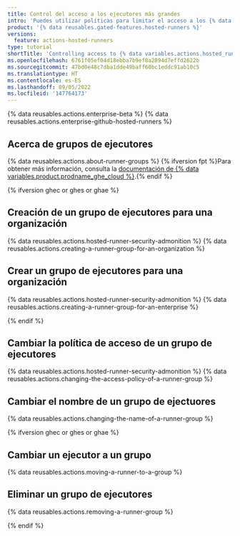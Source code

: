 ```yaml
---
title: Control del acceso a los ejecutores más grandes
intro: 'Puedes utilizar políticas para limitar el acceso a los {% data variables.actions.hosted_runner %} que se hayan agregado a una organización o empresa.'
product: '{% data reusables.gated-features.hosted-runners %}'
versions:
  feature: actions-hosted-runners
type: tutorial
shortTitle: 'Controlling access to {% data variables.actions.hosted_runner %}s'
ms.openlocfilehash: 6761f05ef04d18ebba7b9ef8a2894d7effd2622b
ms.sourcegitcommit: 47bd0e48c7dba1dde49baff60bc1eddc91ab10c5
ms.translationtype: HT
ms.contentlocale: es-ES
ms.lasthandoff: 09/05/2022
ms.locfileid: '147764173'
---
```

{% data reusables.actions.enterprise-beta %} {% data reusables.actions.enterprise-github-hosted-runners %}

## Acerca de grupos de ejecutores

{% data reusables.actions.about-runner-groups %} {% ifversion fpt %}Para obtener más información, consulta la [documentación de {% data variables.product.prodname_ghe_cloud %}](/enterprise-cloud@latest/actions/using-github-hosted-runners/controlling-access-to-larger-runners).{% endif %}

{% ifversion ghec or ghes or ghae %}

## Creación de un grupo de ejecutores para una organización

{% data reusables.actions.hosted-runner-security-admonition %} {% data reusables.actions.creating-a-runner-group-for-an-organization %}

## Crear un grupo de ejecutores para una organización

{% data reusables.actions.hosted-runner-security-admonition %} {% data reusables.actions.creating-a-runner-group-for-an-enterprise %}

{% endif %}

## Cambiar la política de acceso de un grupo de ejecutores

{% data reusables.actions.hosted-runner-security-admonition %} {% data reusables.actions.changing-the-access-policy-of-a-runner-group %}

## Cambiar el nombre de un grupo de ejectuores

{% data reusables.actions.changing-the-name-of-a-runner-group %}

{% ifversion ghec or ghes or ghae %}
## Cambiar un ejecutor a un grupo

{% data reusables.actions.moving-a-runner-to-a-group %}

## Eliminar un grupo de ejecutores

{% data reusables.actions.removing-a-runner-group %}

{% endif %}

